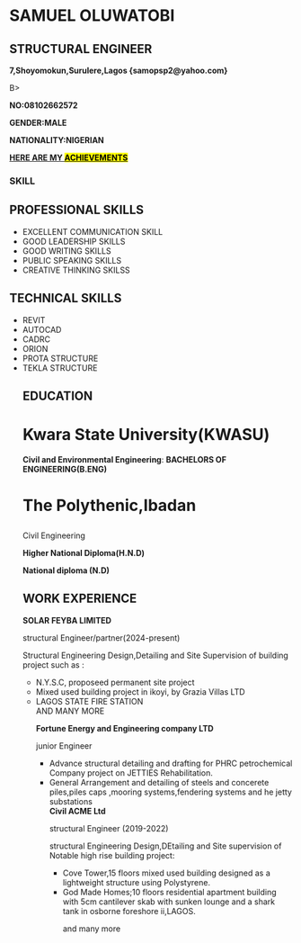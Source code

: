 <h1>SAMUEL OLUWATOBI</h1>
<h2><P5>STRUCTURAL ENGINEER</P5></h2>
<p><B>7,Shoyomokun,Surulere,Lagos {samopsp2@yahoo.com}</p></B>B><P><B>NO:08102662572</B></P>
<P><B>GENDER:MALE</B></P>
<P><B>NATIONALITY:NIGERIAN</B></P>
 <P><U><B>HERE ARE MY <MARK>ACHIEVEMENTS</MARK></B></U></P>
       <h3><B>SKILL</B></h3>
<html>
<head>
    <title>Bullet Points Example</title>
</head>
<body>
    <h2>PROFESSIONAL SKILLS</h2>
    <ul>
        <li>EXCELLENT COMMUNICATION SKILL</li>
        <li>GOOD LEADERSHIP SKILLS</li>
        <li>GOOD WRITING SKILLS</li>
        <li>PUBLIC SPEAKING SKILLS</li>
        <li>CREATIVE THINKING SKILSS</li>
    </ul>
      <h2>TECHNICAL SKILLS</h2>
    <ul>
       <li>REVIT</li>
       <li>AUTOCAD</li>
       <li>CADRC</li>
       <li>ORION</li>
       <li>PROTA STRUCTURE</li>
       <li>TEKLA STRUCTURE</li>
</body>
</html>
    <title>Bullet Points Example</title>
    <head>
    <body>
            <h2>EDUCATION</h2>
     <h1><B>Kwara State University(KWASU)</B></h1>
     <B>Civil and Environmental Engineering</B>: 
     <B>BACHELORS OF ENGINEERING(B.ENG)</B>
     <h1><p><poppins><B>The Polythenic,Ibadan</B></poppins></p></h1>
     <p>Civil Engineering</p>
     <B>Higher National Diploma(H.N.D)</B>
     <p><B>National diploma (N.D)</B></p>
     <h2><B>WORK EXPERIENCE</B></h2>
<B>SOLAR FEYBA LIMITED</B>
     <p>structural Engineer/partner(2024-present)</p>
        <p>Structural Engineering Design,Detailing and Site Supervision of building project such as :</p>
     <ul>
         <li>N.Y.S.C, proposeed permanent site project</li>
         <li> Mixed used building project in ikoyi, by Grazia Villas LTD</li>
         <li>LAGOS STATE FIRE STATION </li>
      AND MANY MORE
<p><B>Fortune Energy and Engineering company LTD</B></p>
   <p>junior Engineer</p>
         <ul>
            <li>Advance structural detailing and drafting for PHRC petrochemical Company project on JETTIES Rehabilitation.</li>
            <li>General Arrangement and detailing of steels and concerete piles,piles caps ,mooring systems,fendering systems and he jetty substations</li>
 <B>Civil ACME Ltd</B>
  <P>structural Engineer (2019-2022)</P>
      <p>structural Engineering Design,DEtailing and Site supervision of Notable high rise building project:</p>
        <ul>
           <li>Cove Tower,15 floors mixed used building designed as a lightweight structure using Polystyrene.</li>
           <li>God Made Homes;10 floors residential apartment building with 5cm cantilever skab with sunken lounge and a shark tank in osborne foreshore ii,LAGOS.</li>
           <p>and many more</p>
    </body>
    </head>

    

